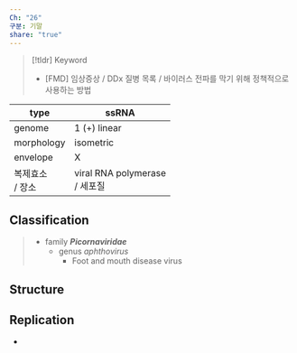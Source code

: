```yaml
---
Ch: "26"
구분: 기말
share: "true"
---
```


>[!tldr] Keyword
>- [FMD] 임상증상 / DDx 질병 목록 / 바이러스 전파를 막기 위해 정책적으로 사용하는 방법

| type         | ssRNA                         |
| ------------ | ----------------------------- |
| genome       | 1 (+) linear                  |
| morphology   | isometric                     |
| envelope     | X                             |
| 복제효소<br>/ 장소 | viral RNA polymerase<br>/ 세포질 |

## Classification
> - family ***Picornaviridae***
> 	- genus *aphthovirus*
> 		- Foot and mouth disease virus

## Structure

## Replication
- 